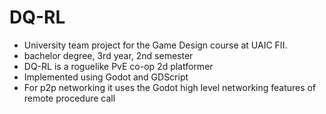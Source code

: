 # DQ-RL
 
 * University team project for the Game Design course at UAIC FII.
 * bachelor degree, 3rd year, 2nd semester
 * DQ-RL is a roguelike PvE co-op 2d platformer
 * Implemented using Godot and GDScript
 * For p2p networking it uses the Godot high level networking features of remote procedure call
